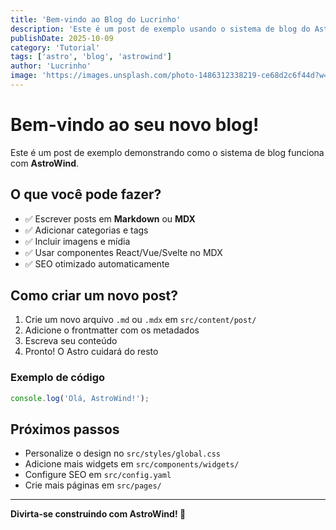 ```yaml
---
title: 'Bem-vindo ao Blog do Lucrinho'
description: 'Este é um post de exemplo usando o sistema de blog do AstroWind'
publishDate: 2025-10-09
category: 'Tutorial'
tags: ['astro', 'blog', 'astrowind']
author: 'Lucrinho'
image: 'https://images.unsplash.com/photo-1486312338219-ce68d2c6f44d?w=1200&h=630'
---
```


# Bem-vindo ao seu novo blog!

Este é um post de exemplo demonstrando como o sistema de blog funciona com **AstroWind**.

## O que você pode fazer?

- ✅ Escrever posts em **Markdown** ou **MDX**
- ✅ Adicionar categorias e tags
- ✅ Incluir imagens e mídia
- ✅ Usar componentes React/Vue/Svelte no MDX
- ✅ SEO otimizado automaticamente

## Como criar um novo post?

1. Crie um novo arquivo `.md` ou `.mdx` em `src/content/post/`
2. Adicione o frontmatter com os metadados
3. Escreva seu conteúdo
4. Pronto! O Astro cuidará do resto

### Exemplo de código

```javascript
console.log('Olá, AstroWind!');
```

## Próximos passos

- Personalize o design no `src/styles/global.css`
- Adicione mais widgets em `src/components/widgets/`
- Configure SEO em `src/config.yaml`
- Crie mais páginas em `src/pages/`

---

**Divirta-se construindo com AstroWind! 🚀**


